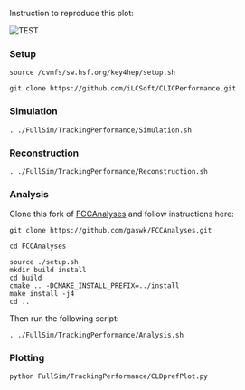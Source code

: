 Instruction to reproduce this plot:

![TEST](https://github.com/gaswk/FullSim/assets/116810451/b96e29b2-cdb6-4aa3-a203-2a82ee0bd30d)

### Setup
```
source /cvmfs/sw.hsf.org/key4hep/setup.sh

git clone https://github.com/iLCSoft/CLICPerformance.git
```

### Simulation
```
. ./FullSim/TrackingPerformance/Simulation.sh
```

### Reconstruction
```
. ./FullSim/TrackingPerformance/Reconstruction.sh
```

### Analysis
Clone this fork of [FCCAnalyses](https://github.com/gaswk/FCCAnalyses) and follow instructions here:

```
git clone https://github.com/gaswk/FCCAnalyses.git

cd FCCAnalyses

source ./setup.sh
mkdir build install
cd build
cmake .. -DCMAKE_INSTALL_PREFIX=../install
make install -j4
cd ..
```

Then run the following script:
```
. ./FullSim/TrackingPerformance/Analysis.sh
```

### Plotting
```
python FullSim/TrackingPerformance/CLDprefPlot.py
```
